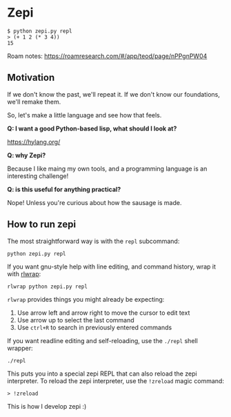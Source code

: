 # Zepi

    $ python zepi.py repl
    > (+ 1 2 (* 3 4))
    15

Roam notes: https://roamresearch.com/#/app/teod/page/nPPgnPW04

## Motivation

If we don't know the past, we'll repeat it. If we don't know our foundations, we'll remake them.

So, let's make a little language and see how that feels.

**Q: I want a good Python-based lisp, what should I look at?**

https://hylang.org/

**Q: why Zepi?**

Because I like maing my own tools, and a programming language is an interesting challenge!

**Q: is this useful for anything practical?**

Nope! Unless you're curious about how the sausage is made.

## How to run zepi

The most straightforward way is with the `repl` subcommand:

    python zepi.py repl

If you want gnu-style help with line editing, and command history, wrap it with
[rlwrap]:

[rlwrap]: https://github.com/hanslub42/rlwrap

    rlwrap python zepi.py repl

`rlwrap` provides things you might already be expecting:

1. Use arrow left and arrow right to move the cursor to edit text
2. Use arrow up to select the last command
3. Use `ctrl+R` to search in previously entered commands

If you want readline editing and self-reloading, use the `./repl` shell wrapper:

    ./repl

This puts you into a special zepi REPL that can also reload the zepi interpreter.
To reload the zepi interpreter, use the `!zreload` magic command:

    > !zreload

This is how I develop zepi :)
